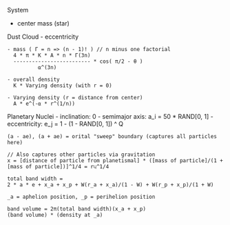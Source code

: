 System
  - center mass (star)

  Dust Cloud
    - eccentricity

    - mass ( Γ = n => (n - 1)! ) // n minus one factorial
      4 * π * K * A * n * Γ(3n)
      ------------------------- * cos( π/2 - θ )
              ⍺^(3n)

    - overall density
      K * Varying density (with r = 0)

    - Varying density (r = distance from center)
      A * e^(-⍺ * r^(1/n))

  Planetary Nuclei
    - inclination: 0
    - semimajor axis: a_i = 50 * RAND[0, 1]
    - eccentricity: e_j = 1 - (1 - RAND[0, 1]) ^ Q

    (a - ae), (a + ae) = orital "sweep" boundary (captures all particles here)

    // Also captures other particles via gravitation
    x = [distance of particle from planetismal] * ([mass of particle]/(1 + [mass of particle])]^1/4 = r੫^1/4

    total band width =
    2 * a * e + x_a + x_p + W(r_a + x_a)/(1 - W) + W(r_p + x_p)/(1 + W)

    _a = aphelion position, _p = perihelion position

    band volume = 2π(total band width)(x_a + x_p)
    (band volume) * (density at _a)

